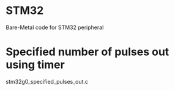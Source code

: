 # STM32
Bare-Metal code for STM32 peripheral

# Specified number of pulses out using timer 
stm32g0_specified_pulses_out.c
